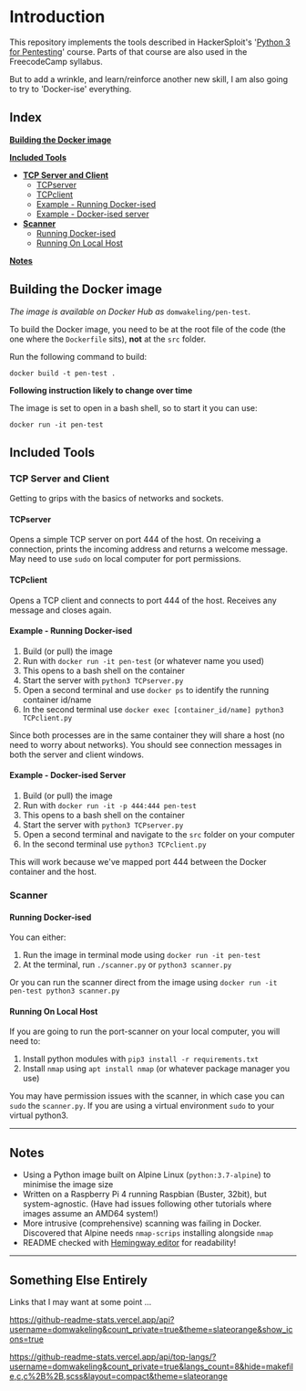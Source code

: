 # Introduction

This repository implements the tools described in HackerSploit's '[Python
3 for Pentesting](https://www.youtube.com/watch?v=UadqiHXfvsg&list=PLBf0hzazHTGM_dncTqO9l-0zUQYP0nNPU)'
course. Parts of that course are also used in the FreecodeCamp syllabus.

But to add a wrinkle, and learn/reinforce another new skill, I am also going to try to
'Docker-ise' everything.

## Index
**[Building the Docker image](#building-the-docker-image)**

**[Included Tools](#included-tools)**
* **[TCP Server and Client](#tcp-server-and-client)**
  * [TCPserver](#tcpserver)
  * [TCPclient](#tcpclient)
  * [Example - Running Docker-ised](#example---running-docker-ised)
  * [Example - Docker-ised server](#example---docker-ised-server)
* **[Scanner](#scanner)**
  * [Running Docker-ised](#running-docker-ised)
  * [Running On Local Host](#running-on-local-host)

**[Notes](#notes)**

## Building the Docker image

*The image is available on Docker Hub as* `domwakeling/pen-test`.

To build the Docker image, you need to be at the root file of the code (the one where the `Dockerfile`
sits), **not** at the `src` folder.

Run the following command to build:

`docker build -t pen-test .`

**Following instruction likely to change over time**

The image is set to open in a bash shell, so to start it you can use:

`docker run -it pen-test`

## Included Tools

### TCP Server and Client

Getting to grips with the basics of networks and sockets.

#### TCPserver

Opens a simple TCP server on port 444 of the host. On receiving a connection, prints the incoming
address and returns a welcome message. May need to use `sudo` on local computer for port permissions.

#### TCPclient

Opens a TCP client and connects to port 444 of the host. Receives any message and closes again.

#### Example - Running Docker-ised

1. Build (or pull) the image
1. Run with `docker run -it pen-test` (or whatever name you used)
1. This opens to a bash shell on the container
1. Start the server with `python3 TCPserver.py`
1. Open a second terminal and use `docker ps` to identify the running container id/name
1. In the second terminal use `docker exec [container_id/name] python3 TCPclient.py`

Since both processes are in the same container they will share a host (no need to worry about networks).
You should see connection messages in both the server and client windows.

#### Example - Docker-ised Server

1. Build (or pull) the image
1. Run with `docker run -it -p 444:444 pen-test`
1. This opens to a bash shell on the container
1. Start the server with `python3 TCPserver.py`
1. Open a second terminal and navigate to the `src` folder on your computer
1. In the second terminal use `python3 TCPclient.py`

This will work because we've mapped port 444 between the Docker container and the host.

### Scanner

#### Running Docker-ised

You can either:
1. Run the image in terminal mode using `docker run -it pen-test`
1. At the terminal, run `./scanner.py` or `python3 scanner.py`

Or you can run the scanner direct from the image using `docker run -it pen-test python3 scanner.py`

#### Running On Local Host

If you are going to run the port-scanner on your local computer, you will need to:
1. Install python modules with `pip3 install -r requirements.txt`
1. Install `nmap` using `apt install nmap` (or whatever package manager you use)

You may have permission issues with the scanner, in which case you can `sudo` the `scanner.py`. If
you are using a virtual environment `sudo` to your virtual python3.

---

## Notes

* Using a Python image built on Alpine Linux (`python:3.7-alpine`) to minimise the
  image size
* Written on a Raspberry Pi 4 running Raspbian (Buster, 32bit), but system-agnostic. (Have had
  issues following other tutorials where images assume an AMD64 system!)
* More intrusive (comprehensive) scanning was failing in Docker. Discovered that Alpine needs
  `nmap-scrips` installing alongside `nmap` 
* README checked with [Hemingway editor](http://www.hemingwayapp.com/) for readability!

---

## Something Else Entirely 

Links that I may want at some point ...

  https://github-readme-stats.vercel.app/api?username=domwakeling&count_private=true&theme=slateorange&show_icons=true

  https://github-readme-stats.vercel.app/api/top-langs/?username=domwakeling&count_private=true&langs_count=8&hide=makefile,c,c%2B%2B,scss&layout=compact&theme=slateorange